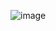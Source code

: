 ![image](https://user-images.githubusercontent.com/2753399/233810312-afe16bb6-8968-446a-8bbb-7c24dd070a73.png)

